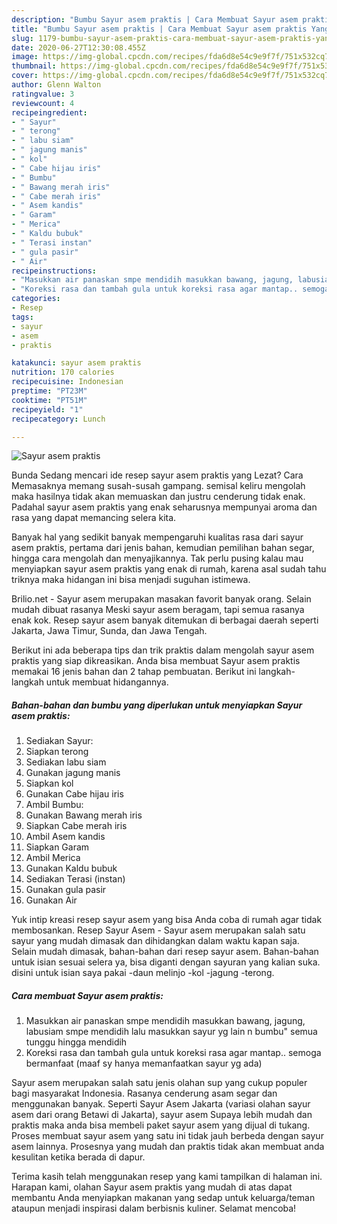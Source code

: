 ```yaml
---
description: "Bumbu Sayur asem praktis | Cara Membuat Sayur asem praktis Yang Lezat Sekali"
title: "Bumbu Sayur asem praktis | Cara Membuat Sayur asem praktis Yang Lezat Sekali"
slug: 1179-bumbu-sayur-asem-praktis-cara-membuat-sayur-asem-praktis-yang-lezat-sekali
date: 2020-06-27T12:30:08.455Z
image: https://img-global.cpcdn.com/recipes/fda6d8e54c9e9f7f/751x532cq70/sayur-asem-praktis-foto-resep-utama.jpg
thumbnail: https://img-global.cpcdn.com/recipes/fda6d8e54c9e9f7f/751x532cq70/sayur-asem-praktis-foto-resep-utama.jpg
cover: https://img-global.cpcdn.com/recipes/fda6d8e54c9e9f7f/751x532cq70/sayur-asem-praktis-foto-resep-utama.jpg
author: Glenn Walton
ratingvalue: 3
reviewcount: 4
recipeingredient:
- " Sayur"
- " terong"
- " labu siam"
- " jagung manis"
- " kol"
- " Cabe hijau iris"
- " Bumbu"
- " Bawang merah iris"
- " Cabe merah iris"
- " Asem kandis"
- " Garam"
- " Merica"
- " Kaldu bubuk"
- " Terasi instan"
- " gula pasir"
- " Air"
recipeinstructions:
- "Masukkan air panaskan smpe mendidih masukkan bawang, jagung, labusiam smpe mendidih lalu masukkan sayur yg lain n bumbu&#34; semua tunggu hingga mendidih"
- "Koreksi rasa dan tambah gula untuk koreksi rasa agar mantap.. semoga bermanfaat (maaf sy hanya memanfaatkan sayur yg ada)"
categories:
- Resep
tags:
- sayur
- asem
- praktis

katakunci: sayur asem praktis 
nutrition: 170 calories
recipecuisine: Indonesian
preptime: "PT23M"
cooktime: "PT51M"
recipeyield: "1"
recipecategory: Lunch

---
```



![Sayur asem praktis](https://img-global.cpcdn.com/recipes/fda6d8e54c9e9f7f/751x532cq70/sayur-asem-praktis-foto-resep-utama.jpg)

Bunda Sedang mencari ide resep sayur asem praktis yang Lezat? Cara Memasaknya memang susah-susah gampang. semisal keliru mengolah maka hasilnya tidak akan memuaskan dan justru cenderung tidak enak. Padahal sayur asem praktis yang enak seharusnya mempunyai aroma dan rasa yang dapat memancing selera kita.

Banyak hal yang sedikit banyak mempengaruhi kualitas rasa dari sayur asem praktis, pertama dari jenis bahan, kemudian pemilihan bahan segar, hingga cara mengolah dan menyajikannya. Tak perlu pusing kalau mau menyiapkan sayur asem praktis yang enak di rumah, karena asal sudah tahu triknya maka hidangan ini bisa menjadi suguhan istimewa.

Brilio.net - Sayur asem merupakan masakan favorit banyak orang. Selain mudah dibuat rasanya Meski sayur asem beragam, tapi semua rasanya enak kok. Resep sayur asem banyak ditemukan di berbagai daerah seperti Jakarta, Jawa Timur, Sunda, dan Jawa Tengah.


Berikut ini ada beberapa tips dan trik praktis dalam mengolah sayur asem praktis yang siap dikreasikan. Anda bisa membuat Sayur asem praktis memakai 16 jenis bahan dan 2 tahap pembuatan. Berikut ini langkah-langkah untuk membuat hidangannya.

<!--inarticleads1-->

##### Bahan-bahan dan bumbu yang diperlukan untuk menyiapkan Sayur asem praktis:

1. Sediakan  Sayur:
1. Siapkan  terong
1. Sediakan  labu siam
1. Gunakan  jagung manis
1. Siapkan  kol
1. Gunakan  Cabe hijau iris
1. Ambil  Bumbu:
1. Gunakan  Bawang merah iris
1. Siapkan  Cabe merah iris
1. Ambil  Asem kandis
1. Siapkan  Garam
1. Ambil  Merica
1. Gunakan  Kaldu bubuk
1. Sediakan  Terasi (instan)
1. Gunakan  gula pasir
1. Gunakan  Air


Yuk intip kreasi resep sayur asem yang bisa Anda coba di rumah agar tidak membosankan. Resep Sayur Asem - Sayur asem merupakan salah satu sayur yang mudah dimasak dan dihidangkan dalam waktu kapan saja. Selain mudah dimasak, bahan-bahan dari resep sayur asem. Bahan-bahan untuk isian sesuai selera ya, bisa diganti dengan sayuran yang kalian suka. disini untuk isian saya pakai -daun melinjo -kol -jagung -terong. 

<!--inarticleads2-->

##### Cara membuat Sayur asem praktis:

1. Masukkan air panaskan smpe mendidih masukkan bawang, jagung, labusiam smpe mendidih lalu masukkan sayur yg lain n bumbu&#34; semua tunggu hingga mendidih
1. Koreksi rasa dan tambah gula untuk koreksi rasa agar mantap.. semoga bermanfaat (maaf sy hanya memanfaatkan sayur yg ada)


Sayur asem merupakan salah satu jenis olahan sup yang cukup populer bagi masyarakat Indonesia. Rasanya cenderung asam segar dan menggunakan banyak. Seperti Sayur Asem Jakarta (variasi olahan sayur asem dari orang Betawi di Jakarta), sayur asem Supaya lebih mudah dan praktis maka anda bisa membeli paket sayur asem yang dijual di tukang. Proses membuat sayur asem yang satu ini tidak jauh berbeda dengan sayur asem lainnya. Prosesnya yang mudah dan praktis tidak akan membuat anda kesulitan ketika berada di dapur. 

Terima kasih telah menggunakan resep yang kami tampilkan di halaman ini. Harapan kami, olahan Sayur asem praktis yang mudah di atas dapat membantu Anda menyiapkan makanan yang sedap untuk keluarga/teman ataupun menjadi inspirasi dalam berbisnis kuliner. Selamat mencoba!
